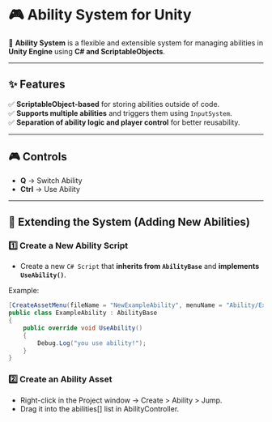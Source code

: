 # 🎮 Ability System for Unity

🚀 **Ability System** is a flexible and extensible system for managing abilities in **Unity Engine** using **C# and ScriptableObjects**.

---

## ✨ Features
✅ **ScriptableObject-based** for storing abilities outside of code.  
✅ **Supports multiple abilities** and triggers them using `InputSystem`.  
✅ **Separation of ability logic and player control** for better reusability.  

---

## 🎮 Controls
- **Q** → Switch Ability  
- **Ctrl** → Use Ability
  
---
## 🔧 Extending the System (Adding New Abilities)  

### 1️⃣ Create a New Ability Script  
- Create a new `C# Script` that **inherits from `AbilityBase`** and **implements `UseAbility()`**.  

Example:  
```csharp
[CreateAssetMenu(fileName = "NewExampleAbility", menuName = "Ability/Example")]
public class ExampleAbility : AbilityBase
{
    public override void UseAbility()
    {
        Debug.Log("you use ability!");
    }
}
```

### 2️⃣ Create an Ability Asset
- Right-click in the Project window → Create > Ability > Jump. 
- Drag it into the abilities[] list in AbilityController.



